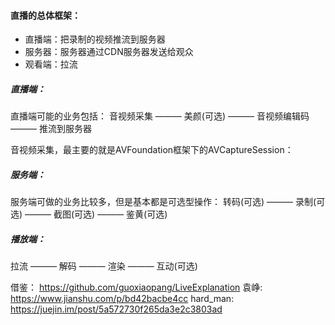 #### 直播的总体框架：
* 直播端：把录制的视频推流到服务器
* 服务器：服务器通过CDN服务器发送给观众
* 观看端：拉流

##### 直播端：
直播端可能的业务包括：
音视频采集 ——— 美颜(可选) ——— 音视频编辑码 ——— 推流到服务器

音视频采集，最主要的就是AVFoundation框架下的AVCaptureSession：



##### 服务端：
服务端可做的业务比较多，但是基本都是可选型操作：
转码(可选) ——— 录制(可选) ——— 截图(可选) ——— 鉴黄(可选)

##### 播放端：
拉流 ——— 解码 ——— 渲染 ——— 互动(可选)







借鉴：
https://github.com/guoxiaopang/LiveExplanation
袁峥: https://www.jianshu.com/p/bd42bacbe4cc
hard_man: https://juejin.im/post/5a572730f265da3e2c3803ad